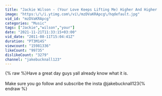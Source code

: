 ```yaml
---
title: "Jackie Wilson - (Your Love Keeps Lifting Me) Higher And Higher (Best Quality)"
image: "https:\/\/i.ytimg.com\/vi\/mzDVaKRApcg\/hqdefault.jpg"
vid_id: "mzDVaKRApcg"
categories: "Music"
tags: ["Jackie","wilson","your"]
date: "2021-11-21T11:33:15+03:00"
vid_date: "2011-08-11T15:04:41Z"
duration: "PT3M14S"
viewcount: "15981336"
likeCount: "99735"
dislikeCount: "3279"
channel: "jakebucknall123"
---
```

{% raw %}Have a great day guys yall already know what it is.<br /><br />Make sure you go follow and subscribe the insta @jakebucknall123{% endraw %}
